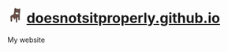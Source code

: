 # <img src="icon.svg" height="32" alt="A stylized rendering of a chair" /> [doesnotsitproperly.github.io](https://doesnotsitproperly.github.io/)

My website
